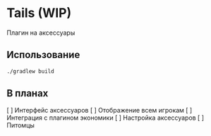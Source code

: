 # Tails (WIP)

Плагин на аксессуары

## Использование

```bash
./gradlew build
```

## В планах

[ ] Интерфейс аксессуаров
[ ] Отображение всем игрокам
[ ] Интеграция с плагином экономики
[ ] Настройка аксессуаров
[ ] Питомцы
